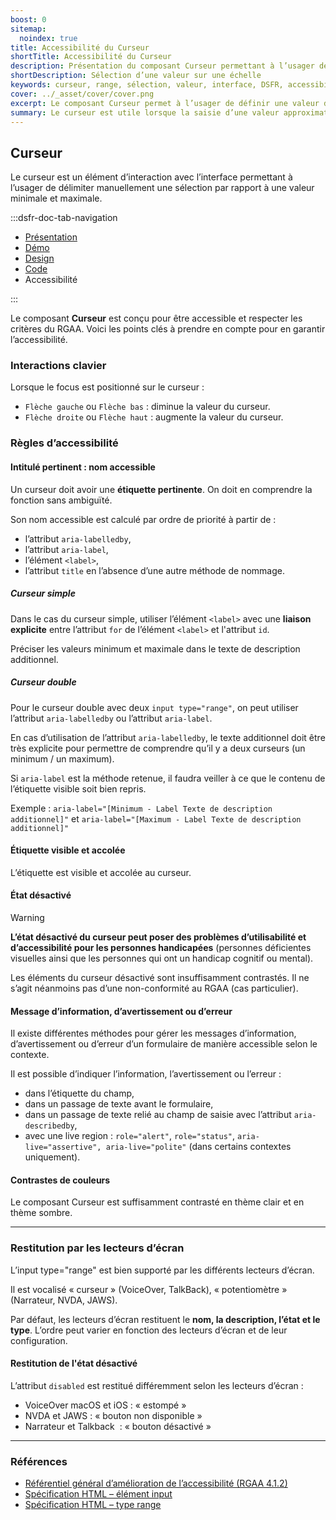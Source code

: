 ```yaml
---
boost: 0
sitemap:
  noindex: true
title: Accessibilité du Curseur
shortTitle: Accessibilité du Curseur
description: Présentation du composant Curseur permettant à l’usager de sélectionner une valeur entre un minimum et un maximum de manière intuitive.
shortDescription: Sélection d’une valeur sur une échelle
keywords: curseur, range, sélection, valeur, interface, DSFR, accessibilité, filtre, composant
cover: ../_asset/cover/cover.png
excerpt: Le composant Curseur permet à l’usager de définir une valeur dans une plage donnée, souvent utilisée pour ajuster un paramètre de façon dynamique et visuelle.
summary: Le curseur est utile lorsque la saisie d’une valeur approximative est suffisante, comme pour filtrer des contenus ou ajuster des préférences. Il propose différentes variantes - simple, double ou cranté, avec ou sans affichage des bornes. Non personnalisable, il est conçu pour un usage fluide et accessible, avec retour visuel en temps réel sur les valeurs sélectionnées.
---
```


## Curseur

Le curseur est un élément d’interaction avec l’interface permettant à l’usager de délimiter manuellement une sélection par rapport à une valeur minimale et maximale.

:::dsfr-doc-tab-navigation

- [Présentation](../index.md)
- [Démo](../demo/index.md)
- [Design](../design/index.md)
- [Code](../code/index.md)
- Accessibilité

:::

Le composant **Curseur** est conçu pour être accessible et respecter les critères du RGAA. Voici les points clés à prendre en compte pour en garantir l’accessibilité.

### Interactions clavier

Lorsque le focus est positionné sur le curseur&nbsp;:

- `Flèche gauche` ou `Flèche bas` : diminue la valeur du curseur.
- `Flèche droite` ou `Flèche haut` : augmente la valeur du curseur.

### Règles d’accessibilité

#### Intitulé pertinent : nom accessible

Un curseur doit avoir une **étiquette pertinente**. On doit en comprendre la fonction sans ambiguïté.

Son nom accessible est calculé par ordre de priorité à partir de&nbsp;:

- l’attribut `aria-labelledby`,
- l’attribut `aria-label`,
- l’élément `<label>`,
- l’attribut `title` en l’absence d’une autre méthode de nommage.

##### Curseur simple
Dans le cas du curseur simple, utiliser l’élément `<label>` avec une **liaison explicite** entre l’attribut `for` de l’élément `<label>` et l'attribut `id`.

Préciser les valeurs minimum et maximale dans le texte de description additionnel.

##### Curseur double

Pour le curseur double avec deux `input type="range"`, on peut utiliser l’attribut `aria-labelledby` ou l’attribut `aria-label`.

En cas d’utilisation de l’attribut `aria-labelledby`, le texte additionnel doit être très explicite pour permettre de comprendre qu’il y a deux curseurs (un minimum / un maximum).

Si `aria-label` est la méthode retenue, il faudra veiller à ce que le contenu de l’étiquette visible soit bien repris.

Exemple&nbsp;: `aria-label="[Minimum - Label Texte de description additionnel]"` et `aria-label="[Maximum - Label Texte de description additionnel]"`

#### Étiquette visible et accolée

L’étiquette est visible et accolée au curseur.

#### État désactivé

> [!WARNING]
> **L’état désactivé du curseur peut poser des problèmes d’utilisabilité et d’accessibilité pour les personnes handicapées** (personnes déficientes visuelles ainsi que les personnes qui ont un handicap cognitif ou mental).

Les éléments du curseur désactivé sont insuffisamment contrastés. Il ne s’agit néanmoins pas d’une non-conformité au RGAA (cas particulier).

#### Message d’information, d’avertissement ou d’erreur

Il existe différentes méthodes pour gérer les messages d’information, d’avertissement ou d’erreur d’un formulaire de manière accessible selon le contexte.

Il est possible d’indiquer l’information, l’avertissement ou l’erreur&nbsp;:
- dans l’étiquette du champ,
- dans un passage de texte avant le formulaire,
- dans un passage de texte relié au champ de saisie avec l’attribut `aria-describedby`,
- avec une <span lang="en">live region</span>&nbsp;: `role="alert"`, `role="status"`, `aria-live="assertive", aria-live="polite"` (dans certains contextes uniquement).

#### Contrastes de couleurs

Le composant Curseur est suffisamment contrasté en thème clair et en thème sombre.

---

### Restitution par les lecteurs d’écran

L’input type="range" est bien supporté par les différents lecteurs d’écran.

Il est vocalisé «&nbsp;curseur&nbsp;» (VoiceOver, TalkBack), «&nbsp;potentiomètre&nbsp;» (Narrateur, NVDA, JAWS).

Par défaut, les lecteurs d’écran restituent le **nom, la description, l’état et le type**. L’ordre peut varier en fonction des lecteurs d’écran et de leur configuration.

#### Restitution de l'état désactivé

L’attribut `disabled` est restitué différemment selon les lecteurs d’écran&nbsp;:

- VoiceOver macOS et iOS&nbsp;: «&nbsp;estompé&nbsp;»
- NVDA et JAWS&nbsp;: «&nbsp;bouton non disponible&nbsp;»
- Narrateur et Talkback &nbsp;: «&nbsp;bouton désactivé&nbsp;»

---

### Références

- [Référentiel général d’amélioration de l’accessibilité (RGAA 4.1.2)](https://accessibilite.numerique.gouv.fr/methode/criteres-et-tests/)
- [Spécification HTML – élément input](https://html.spec.whatwg.org/#the-input-element)
- [Spécification HTML – type range](https://html.spec.whatwg.org/#range-state-(type=range))


